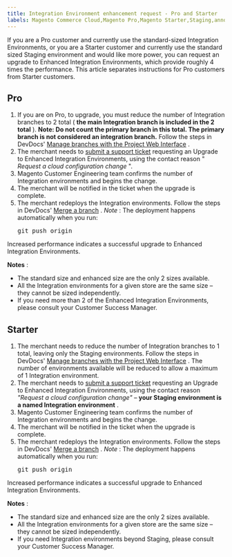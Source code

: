 ```yaml
---
title: Integration Environment enhancement request - Pro and Starter
labels: Magento Commerce Cloud,Magento Pro,Magento Starter,Staging,announcements,increase performance,performance,reactive integration environment request,upgrade
---
```


If you are a Pro customer and currently use the standard-sized Integration Environments, or you are a Starter customer and currently use the standard sized Staging environment and would like more power, you can request an upgrade to Enhanced Integration Environments, which provide roughly 4 times the performance. This article separates instructions for Pro customers from Starter customers.

## Pro

1. If you are on Pro, to upgrade, you must reduce the number of Integration branches to 2 total ( **the main Integration branch is included in the 2 total** ). **Note: Do not count the primary branch in this total. The primary branch is not considered an integration branch.** Follow the steps in DevDocs' [Manage branches with the Project Web Interface](https://devdocs.magento.com/cloud/project/project-webint-branch.html?) .
1. The merchant needs to [submit a support ticket](https://support.magento.com/hc/en-us/articles/360019088251) requesting an Upgrade to Enhanced Integration Environments, using the contact reason " *Request a cloud configuration change* ".
1. Magento Customer Engineering team confirms the number of Integration environments and begins the change.
1. The merchant will be notified in the ticket when the upgrade is complete.
1. The merchant redeploys the Integration environments. Follow the steps in DevDocs' [Merge a branch](https://devdocs.magento.com/cloud/env/environments-start.html#merge) . *Note* : The deployment happens automatically when you run:    <pre>git push origin <branch-name></pre>    

Increased performance indicates a successful upgrade to Enhanced Integration Environments.

 **Notes** :

* The standard size and enhanced size are the only 2 sizes available.
* All the Integration environments for a given store are the same size – they cannot be sized independently.
* If you need more than 2 of the Enhanced Integration Environments, please consult your Customer Success Manager.

## Starter

1. The merchant needs to reduce the number of Integration branches to 1 total, leaving only the Staging environments. Follow the steps in DevDocs' [Manage branches with the Project Web Interface](https://devdocs.magento.com/cloud/project/project-webint-branch.html?) . The number of environments available will be reduced to allow a maximum of 1 Integration environment.
1. The merchant needs to [submit a support ticket](https://support.magento.com/hc/en-us/articles/360019088251) requesting an Upgrade to Enhanced Integration Environments, using the contact reason *"Request a cloud configuration change"* – **your Staging environment is a named Integration environment** .
1. Magento Customer Engineering team confirms the number of Integration environments and begins the change.
1. The merchant will be notified in the ticket when the upgrade is complete.
1. The merchant redeploys the Integration environments. Follow the steps in DevDocs' [Merge a branch](https://devdocs.magento.com/cloud/env/environments-start.html#merge) . *Note* : The deployment happens automatically when you run:    <pre>git push origin <branch-name></pre>    

Increased performance indicates a successful upgrade to Enhanced Integration Environments.

 **Notes** :

* The standard size and enhanced size are the only 2 sizes available.
* All the Integration environments for a given store are the same size – they cannot be sized independently.
* If you need Integration environments beyond Staging, please consult your Customer Success Manager.

